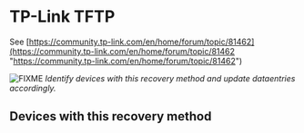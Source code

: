 # TP-Link TFTP

See [https://community.tp-link.com/en/home/forum/topic/81462](https://community.tp-link.com/en/home/forum/topic/81462 "https://community.tp-link.com/en/home/forum/topic/81462")

![FIXME](/lib/images/smileys/fixme.svg) *Identify devices with this recovery method and update dataentries accordingly.*

## Devices with this recovery method
